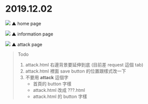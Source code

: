 # 2019.12.02
![](https://i.imgur.com/veEZu0U.png)
▲ home page

![](https://i.imgur.com/2GC0Ine.png)
▲ information page

![](https://i.imgur.com/2R5yC83.png)
▲ attack page
> Todo
> 1. attack.html 右邊背景要延伸到底 (目前差 request 這個 tab)
> 2. attack.html 裡面 save button 的位置跟樣式改一下
> 3. 不要用 __attack__ 這個字
>     - 首頁的 button 字樣
>     - attack.html 改成 ???.html
>     - attack.html 的 button 字樣
